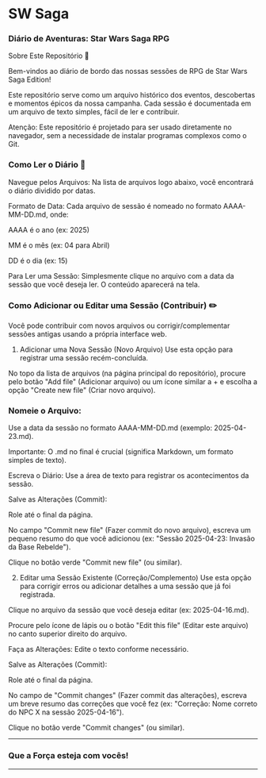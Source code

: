 # SW Saga

### Diário de Aventuras: Star Wars Saga RPG

Sobre Este Repositório 🌌

Bem-vindos ao diário de bordo das nossas sessões de RPG de Star Wars Saga Edition!

Este repositório serve como um arquivo histórico dos eventos, descobertas e momentos épicos da nossa campanha. Cada sessão é documentada em um arquivo de texto simples, fácil de ler e contribuir.

Atenção: Este repositório é projetado para ser usado diretamente no navegador, sem a necessidade de instalar programas complexos como o Git.

### Como Ler o Diário 📖

Navegue pelos Arquivos: Na lista de arquivos logo abaixo, você encontrará o diário dividido por datas.

Formato de Data: Cada arquivo de sessão é nomeado no formato AAAA-MM-DD.md, onde:

AAAA é o ano (ex: 2025)

MM é o mês (ex: 04 para Abril)

DD é o dia (ex: 15)

Para Ler uma Sessão: Simplesmente clique no arquivo com a data da sessão que você deseja ler. O conteúdo aparecerá na tela.

### Como Adicionar ou Editar uma Sessão (Contribuir) ✏️

Você pode contribuir com novos arquivos ou corrigir/complementar sessões antigas usando a própria interface web.

1. Adicionar uma Nova Sessão (Novo Arquivo)
   Use esta opção para registrar uma sessão recém-concluída.

No topo da lista de arquivos (na página principal do repositório), procure pelo botão "Add file" (Adicionar arquivo) ou um ícone similar a + e escolha a opção "Create new file" (Criar novo arquivo).

### Nomeie o Arquivo:

Use a data da sessão no formato AAAA-MM-DD.md (exemplo: 2025-04-23.md).

Importante: O .md no final é crucial (significa Markdown, um formato simples de texto).

Escreva o Diário: Use a área de texto para registrar os acontecimentos da sessão.

Salve as Alterações (Commit):

Role até o final da página.

No campo "Commit new file" (Fazer commit do novo arquivo), escreva um pequeno resumo do que você adicionou (ex: "Sessão 2025-04-23: Invasão da Base Rebelde").

Clique no botão verde "Commit new file" (ou similar).

2. Editar uma Sessão Existente (Correção/Complemento)
   Use esta opção para corrigir erros ou adicionar detalhes a uma sessão que já foi registrada.

Clique no arquivo da sessão que você deseja editar (ex: 2025-04-16.md).

Procure pelo ícone de lápis ou o botão "Edit this file" (Editar este arquivo) no canto superior direito do arquivo.

Faça as Alterações: Edite o texto conforme necessário.

Salve as Alterações (Commit):

Role até o final da página.

No campo de "Commit changes" (Fazer commit das alterações), escreva um breve resumo das correções que você fez (ex: "Correção: Nome correto do NPC X na sessão 2025-04-16").

Clique no botão verde "Commit changes" (ou similar).

---

### Que a Força esteja com vocês!

---
